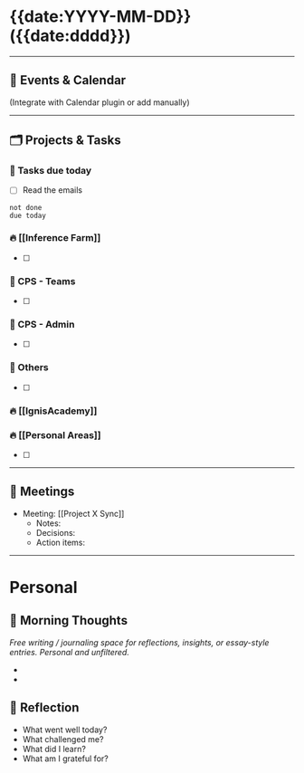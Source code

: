 # {{date:YYYY-MM-DD}} ({{date:dddd}})



---

## 📅 Events & Calendar
(Integrate with Calendar plugin or add manually)

---


## 🗂 Projects & Tasks


### 📝 Tasks due today

- [ ] Read the emails


```tasks
not done
due today
```



### 🔥 [[Inference Farm]] 
- [ ] 

### 📝 CPS - Teams
- [ ] 

### 📝 CPS - Admin
- [ ] 

### 📝 Others
- [ ] 

### 🔥 [[IgnisAcademy]] 


### 🔥 [[Personal Areas]] 
- [ ] 



---

## 🤝 Meetings
- Meeting: [[Project X Sync]]  
  - Notes:  
  - Decisions:  
  - Action items:  



---
# Personal
## 🌅 Morning Thoughts
_Free writing / journaling space for reflections, insights, or essay-style entries. Personal and unfiltered._

- 
- 


## 🌙 Reflection
- What went well today?  
- What challenged me?  
- What did I learn?  
- What am I grateful for?  
  
  
